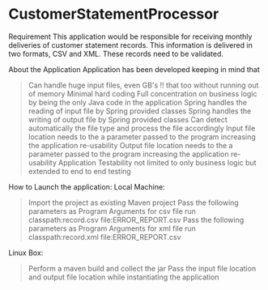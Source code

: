# CustomerStatementProcessor
Requirement 
This application would be responsible for receiving monthly deliveries of customer statement records. This information is delivered in two formats, CSV and XML. These records need to be validated.

About the Application
Application has been developed keeping in mind that 
 > Can handle huge input files, even GB's !! that too without running out of memory
 > Minimal hard coding
 > Full concentration on business logic by being the only Java code in the application
 > Spring handles the reading of input file by Spring provided classes
 > Spring handles the writing of output file by Spring provided classes
 > Can detect automatically the file type and process the file accordingly
 > Input file location needs to the a parameter passed to the program increasing the application re-usability
 > Output file location needs to the a parameter passed to the program increasing the application re-usability
 > Application Testability not limited to only business logic but extended to end to end testing
 
 How to Launch the application:
  Local Machine:
  > Import the project as existing Maven project
  > Pass the following parameters as Program Arguments for csv file run
  		classpath:record.csv file:ERROR_REPORT.csv
  > Pass the following parameters as Program Arguments for xml file run
  		classpath:record.xml file:ERROR_REPORT.csv
  		
  Linux Box:
  > Perform a maven build and collect the jar
  > Pass the input file location and output file location while instantiating the application 